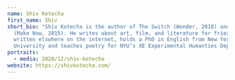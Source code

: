 ```yaml
---
name: Shiv Kotecha
first_name: Shiv
short_bio: "Shiv Kotecha is the author of The Switch (Wonder, 2018) and EXTRIGUE
  (Make Now, 2015). He writes about art, film, and literature for frieze. He’s
  written elswhere on the internet, holds a PhD in English from New York
  University and teaches poetry for NYU’s XE Experimental Humanties Deparment. "
portraits:
  - media: 2020/12/shiv-kotecha
website: https://shivkotecha.com/
---
```

